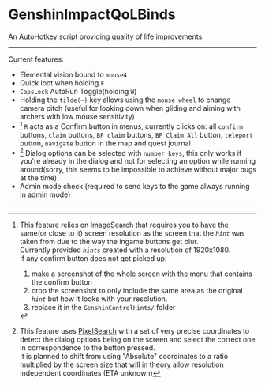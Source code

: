 # GenshinImpactQoLBinds
An AutoHotkey script providing quality of life improvements.

--------

Current features:
- Elemental vision bound to `mouse4`
- Quick loot when holding `F`
- `CapsLock` AutoRun Toggle(holding `W`)
- Holding the `tilde(~)` key allows using the `mouse wheel` to change camera pitch (useful for looking down when gliding and aiming with archers with low mouse sensitivity)
- [^1] `R` acts as a Confirm button in menus, currently clicks on: all `confirm` buttons, `claim` buttons, `BP claim` buttons, `BP Claim All` button, `teleport` button, `navigate` button in the map and quest journal
- [^2] Dialog options can be selected with `number keys`, this only works if you're already in the dialog and not for selecting an option while running around(sorry, this seems to be impossible to achieve without major bugs at the time)
- Admin mode check (required to send keys to the game always running in admin mode)

-----

[^1]: This feature relies on [ImageSearch](https://www.autohotkey.com/docs/commands/ImageSearch.htm) that requires you to have the same(or close to it) screen resolution as the screen that the _`hint`_ was taken from due to the way the ingame buttons get blur.<br>
Currently provided _`hints`_ created with a resolution of 1920x1080.<br>
If any confirm button does not get picked up:
    1) make a screenshot of the whole screen with the menu that contains the confirm button
    2) crop the screenshot to only include the same area as the original _`hint`_ but how it looks with your resolution.
    3) replace it in the `GenshinControlHints/` folder

[^2]: This feature uses [PixelSearch](https://www.autohotkey.com/docs/commands/PixelSearch.htm) with a set of very precise coordinates to detect the dialog options being on the screen and select the correct one in correspondence to the button pressed.<br>
It is planned to shift from using "Absolute" coordinates to a ratio multiplied by the screen size that will in theory allow resolution independent coordinates (ETA unknown)
